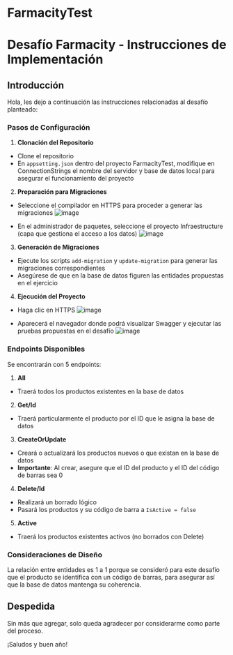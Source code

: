 # FarmacityTest

# Desafío Farmacity - Instrucciones de Implementación

## Introducción

Hola, les dejo a continuación las instrucciones relacionadas al desafío planteado:

### Pasos de Configuración

1. **Clonación del Repositorio**
  - Clone el repositorio
  - En `appsetting.json` dentro del proyecto FarmacityTest, modifique en ConnectionStrings el nombre del servidor y base de datos local para asegurar el funcionamiento del proyecto

2. **Preparación para Migraciones**
  - Seleccione el compilador en HTTPS para proceder a generar las migraciones
  ![image](https://github.com/user-attachments/assets/41e1cb54-36a5-45a6-9075-e35bbd44e5f7)


  - En el administrador de paquetes, seleccione el proyecto Infraestructure (capa que gestiona el acceso a los datos)
   ![image](https://github.com/user-attachments/assets/04705b2a-1cc5-4ca2-b92c-fe4b6f72fbff)


3. **Generación de Migraciones**
  - Ejecute los scripts `add-migration` y `update-migration` para generar las migraciones correspondientes
  - Asegúrese de que en la base de datos figuren las entidades propuestas en el ejercicio

4. **Ejecución del Proyecto**
  - Haga clic en HTTPS
  ![image](https://github.com/user-attachments/assets/1434abc7-d2a2-4c75-aa6e-15da4eb99676)

  - Aparecerá el navegador donde podrá visualizar Swagger y ejecutar las pruebas propuestas en el desafío
  ![image](https://github.com/user-attachments/assets/d06c7f1e-5456-44ae-86ba-3a3ce0ab4335)



### Endpoints Disponibles

Se encontrarán con 5 endpoints:

1. **All**
  - Traerá todos los productos existentes en la base de datos

2. **Get/Id**
  - Traerá particularmente el producto por el ID que le asigna la base de datos

3. **CreateOrUpdate**
  - Creará o actualizará los productos nuevos o que existan en la base de datos
  - **Importante**: Al crear, asegure que el ID del producto y el ID del código de barras sea 0

4. **Delete/Id**
  - Realizará un borrado lógico
  - Pasará los productos y su código de barra a `IsActive = false`

5. **Active**
  - Traerá los productos existentes activos (no borrados con Delete)

### Consideraciones de Diseño

La relación entre entidades es 1 a 1 porque se consideró para este desafío que el producto se identifica con un código de barras, para asegurar así que la base de datos mantenga su coherencia.

## Despedida

Sin más que agregar, solo queda agradecer por considerarme como parte del proceso.

¡Saludos y buen año!
